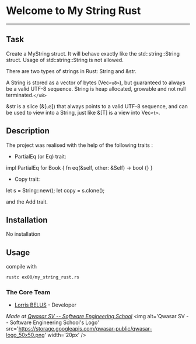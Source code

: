 # Welcome to My String Rust
***

## Task

Create a MyString struct. It will behave exactly like the std::string::String struct.
Usage of std::string::String is not allowed.

There are two types of strings in Rust: String and &str.

A String is stored as a vector of bytes (Vec``<u8>``), but guaranteed to always be a valid UTF-8 sequence. String is heap allocated, growable and not null terminated.``</u8>``

&str is a slice (&[``u8``]) that always points to a valid UTF-8 sequence, and can be used to view into a String, just like &[T] is a view into Vec``<t>``.

## Description

The project was realised with the help of the following traits :

- PartialEq (or Eq) trait:

impl PartialEq for Book {
    fn eq(&self, other: &Self) -> bool {}
}

- Copy trait:

let s = String::new();
let copy = s.clone();

and the Add trait.


## Installation

No installation

## Usage

compile with 
```bash
rustc ex00/my_string_rust.rs
```

### The Core Team
* [Lorris BELUS](//github.com/Lbelus) - Developer


<span><i>Made at <a href='https://qwasar.io'>Qwasar SV -- Software Engineering School</a></i></span>
<span><img alt='Qwasar SV -- Software Engineering School's Logo' src='https://storage.googleapis.com/qwasar-public/qwasar-logo_50x50.png' width='20px' /></span>
